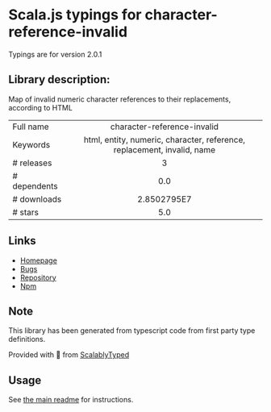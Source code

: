 
# Scala.js typings for character-reference-invalid

Typings are for version 2.0.1

## Library description:
Map of invalid numeric character references to their replacements, according to HTML

|                    |                 |
| ------------------ | :-------------: |
| Full name          | character-reference-invalid |
| Keywords           | html, entity, numeric, character, reference, replacement, invalid, name |
| # releases         | 3 |
| # dependents       | 0.0 |
| # downloads        | 2.8502795E7 |
| # stars            | 5.0 |

## Links
- [Homepage](https://github.com/wooorm/character-reference-invalid#readme)
- [Bugs](https://github.com/wooorm/character-reference-invalid/issues)
- [Repository](https://github.com/wooorm/character-reference-invalid)
- [Npm](https://www.npmjs.com/package/character-reference-invalid)
    


## Note
This library has been generated from typescript code from first party type definitions.

Provided with :purple_heart: from [ScalablyTyped](https://github.com/oyvindberg/ScalablyTyped)

## Usage
See [the main readme](../../readme.md) for instructions.


